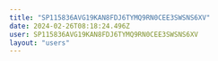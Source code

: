 ```yaml
---
title: "SP115836AVG19KAN8FDJ6TYMQ9RN0CEE3SWSNS6XV"
date: 2024-02-26T08:18:24.496Z
user: SP115836AVG19KAN8FDJ6TYMQ9RN0CEE3SWSNS6XV
layout: "users"
---
```

    